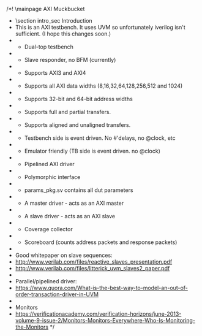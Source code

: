 /*! \mainpage AXI Muckbucket
 * \section intro_sec Introduction
 * This is an AXI testbench. It uses UVM so unfortunately iverilog isn't sufficient. (I hope this changes soon.)
 * - Dual-top testbench
 * - Slave responder, no BFM (currently)
 * - Supports AXI3 and AXI4
 * - Supports all AXI data widths (8,16,32,64,128,256,512 and 1024)
 * - Supports 32-bit and 64-bit address widths
 * - Supports full and partial transfers.
 * - Supports aligned and unaligned transfers.
 * - Testbench side is event driven.  No #'delays, no @clock, etc
 * - Emulator friendly (TB side is event driven. no @clock)
 * - Pipelined AXI driver
 * - Polymorphic interface
 * - params_pkg.sv contains all dut parameters
 * - A master driver - acts as an AXI master
 * - A slave driver  - acts as an AXI slave
 * - Coverage collector
 * - Scoreboard (counts address packets and response packets)
 *   
 * Good whitepaper on slave sequences: 
 * http://www.verilab.com/files/reactive_slaves_presentation.pdf
 * http://www.verilab.com/files/litterick_uvm_slaves2_paper.pdf
 * 
 * Parallel/pipelined driver:
 * https://www.quora.com/What-is-the-best-way-to-model-an-out-of-order-transaction-driver-in-UVM
 * 
 * Monitors
 * https://verificationacademy.com/verification-horizons/june-2013-volume-9-issue-2/Monitors-Monitors-Everywhere-Who-Is-Monitoring-the-Monitors
 */

